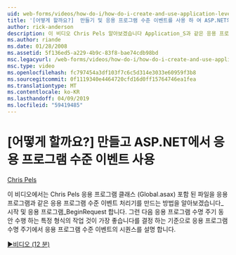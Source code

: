 ```yaml
---
uid: web-forms/videos/how-do-i/how-do-i-create-and-use-application-level-events-in-aspnet
title: '[어떻게 할까요?]  만들기 및 응용 프로그램 수준 이벤트를 사용 하 여 ASP.NET의 | Microsoft Docs'
author: rick-anderson
description: 이 비디오 Chris Pels 알아보겠습니다 Application_S과 같은 응용 프로그램 수준 이벤트 처리기를 포함 하는 응용 프로그램 클래스 파일 (Global.asax)를 만드는 방법...
ms.author: riande
ms.date: 01/28/2008
ms.assetid: 5f136ed5-a229-4b9c-83f8-bae74cdb98bd
msc.legacyurl: /web-forms/videos/how-do-i/how-do-i-create-and-use-application-level-events-in-aspnet
msc.type: video
ms.openlocfilehash: fc797454a3df103f7c6c5d314e3033e60959f3b8
ms.sourcegitcommit: 0f1119340e4464720cfd16d0ff15764746ea1fea
ms.translationtype: MT
ms.contentlocale: ko-KR
ms.lasthandoff: 04/09/2019
ms.locfileid: "59419485"
---
```

# <a name="how-do-i--create-and-use-application-level-events-in-aspnet"></a>[어떻게 할까요?]  만들고 ASP.NET에서 응용 프로그램 수준 이벤트 사용

[Chris Pels](https://twitter.com/chrispels)

이 비디오에서는 Chris Pels 응용 프로그램 클래스 (Global.asax) 포함 된 파일을 응용 프로그램과 같은 응용 프로그램 수준 이벤트 처리기를 만드는 방법을 알아보겠습니다\_시작 및 응용 프로그램\_BeginRequest 합니다. 그런 다음 응용 프로그램 수명 주기 동안 수행 하는 특정 형식의 작업 것이 가장 좋습니다를 결정 하는 기준으로 응용 프로그램 수명 주기에서 응용 프로그램 수준 이벤트의 시퀀스를 설명 합니다.

[&#9654;비디오 (12 분)](https://channel9.msdn.com/Blogs/ASP-NET-Site-Videos/how-do-i-create-and-use-application-level-events-in-aspnet)
